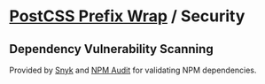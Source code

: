 # [PostCSS Prefix Wrap](../README.md) / Security

## Dependency Vulnerability Scanning

Provided by [Snyk](https://snyk.io/test/github/dbtedman/postcss-prefixwrap) and [NPM Audit](https://docs.npmjs.com/auditing-package-dependencies-for-security-vulnerabilities) for validating NPM dependencies.
